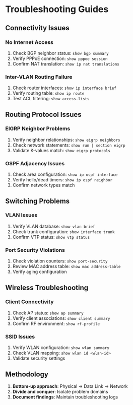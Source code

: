 # Troubleshooting Guides

## Connectivity Issues
### No Internet Access
1. Check BGP neighbor status: `show bgp summary`
2. Verify PPPoE connection: `show pppoe session`
3. Confirm NAT translation: `show ip nat translations`

### Inter-VLAN Routing Failure
1. Check router interfaces: `show ip interface brief`
2. Verify routing table: `show ip route`
3. Test ACL filtering: `show access-lists`

## Routing Protocol Issues
### EIGRP Neighbor Problems
1. Verify neighbor relationships: `show eigrp neighbors`
2. Check network statements: `show run | section eigrp`
3. Validate K-values match: `show eigrp protocols`

### OSPF Adjacency Issues
1. Check area configuration: `show ip ospf interface`
2. Verify hello/dead timers: `show ip ospf neighbor`
3. Confirm network types match

## Switching Problems
### VLAN Issues
1. Verify VLAN database: `show vlan brief`
2. Check trunk configuration: `show interface trunk`
3. Confirm VTP status: `show vtp status`

### Port Security Violations
1. Check violation counters: `show port-security`
2. Review MAC address table: `show mac address-table`
3. Verify aging configuration

## Wireless Troubleshooting
### Client Connectivity
1. Check AP status: `show ap summary`
2. Verify client associations: `show client summary`
3. Confirm RF environment: `show rf-profile`

### SSID Issues
1. Verify WLAN configuration: `show wlan summary`
2. Check VLAN mapping: `show wlan id <wlan-id>`
3. Validate security settings

## Methodology
1. **Bottom-up approach**: Physical → Data Link → Network
2. **Divide and conquer**: Isolate problem domains
3. **Document findings**: Maintain troubleshooting logs

